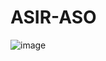 # ASIR-ASO
![image](https://user-images.githubusercontent.com/92717152/154538183-9d295cad-de35-4887-af72-fedb94ee5f05.png)
